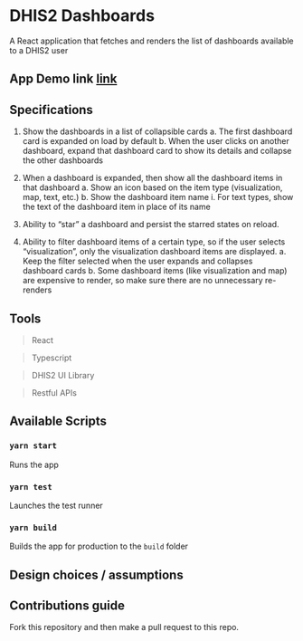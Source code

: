 # DHIS2 Dashboards

A React application that fetches and renders the list of dashboards available to a DHIS2 user

## App Demo link [link](https://dhis2-dashboards-app.vercel.app/)

## Specifications

1. Show the dashboards in a list of collapsible cards
   a. The first dashboard card is expanded on load by default
   b. When the user clicks on another dashboard, expand that dashboard card
   to show its details and collapse the other dashboards

2. When a dashboard is expanded, then show all the dashboard items in that
   dashboard
   a. Show an icon based on the item type (visualization, map, text, etc.)
   b. Show the dashboard item name
   i.
   For text types, show the text of the dashboard item in place of its
   name

3. Ability to “star” a dashboard and persist the starred states on reload.

4. Ability to filter dashboard items of a certain type, so if the user selects
   “visualization”, only the visualization dashboard items are displayed.
   a. Keep the filter selected when the user expands and collapses dashboard
   cards
   b. Some dashboard items (like visualization and map) are expensive to
   render, so make sure there are no unnecessary re-renders

## Tools

> React

> Typescript

> DHIS2 UI Library

> Restful APIs

## Available Scripts

### `yarn start`

Runs the app

### `yarn test`

Launches the test runner

### `yarn build`

Builds the app for production to the `build` folder

## Design choices / assumptions

## Contributions guide

Fork this repository and then make a pull request to this repo.

